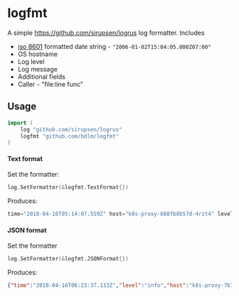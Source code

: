 # logfmt

A simple https://github.com/sirupsen/logrus log formatter. Includes

* [iso 8601](https://en.wikipedia.org/wiki/ISO_8601) formatted date string - `"2006-01-02T15:04:05.000Z07:00"`
* OS hostname
* Log level
* Log message
* Additional fields
* Caller - "file:line func"

## Usage

```go
import (
	log "github.com/sirupsen/logrus"
	logfmt "github.com/bdlm/logfmt"
)
```

#### Text format

Set the formatter:
```go
log.SetFormatter(&logfmt.TextFormat{})
```

Produces:
```js
time="2018-04-16T05:14:07.559Z" host="k8s-proxy-688fb8b57d-4rzt4" level="info" msg="starting kubernetes proxy" port="80" caller="proxy.go:252 github.com/mkenney/k8s-proxy/pkg/proxy.(*Proxy).Start"
```

#### JSON format

Set the formatter
```go
log.SetFormatter(&logfmt.JSONFormat{})
```

Produces:
```json
{"time":"2018-04-16T06:23:37.133Z","level":"info","host":"k8s-proxy-7b77bfd8bd-7xcvn","msg":"starting kubernetes proxy","data":{"port":"80"},"caller":"proxy.go:258 github.com/mkenney/k8s-proxy/pkg/proxy.(*Proxy).Start"}
```
